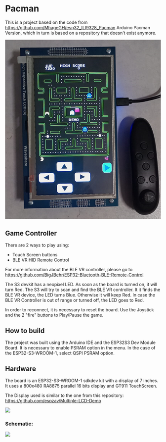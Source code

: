 # Pacman

This is a project based on the code from https://github.com/MhageGH/esp32_ILI9328_Pacman Arduino Pacman Version, which in turn is based on a repository that doesn't exist anymore.

<img src="Pacman-7inches_LCD.png">

## Game Controller

There are 2 ways to play using:
- Touch Screen buttons
- BLE VR HID Remote Control

For more information about the BLE VR controller, please go to 
https://github.com/BigJBehr/ESP32-Bluetooth-BLE-Remote-Control

The S3 devkit has a neopixel LED. As soon as the board is turned on, it will turn Red.
The S3 will try to scan and find the BLE VR controller.
It it finds the BLE VR device, the LED turns Blue.
Otherwise it will keep Red. In case the BLE VR Controller is out of range or turned off, the LED goes to Red.

In order to reconnect, it is necessary to reset the board.
Use the Joystick and the 2 "fire" buttons to Play/Pause the game.

## How to build

The project was built using the Arduino IDE and the ESP32S3 Dev Module Board.
It is necessary to enable PSRAM option in the menu. In the case of the ESP32-S3-WROOM-1, select QSPI PSRAM option.

## Hardware

The board is an ESP32-S3-WROOM-1 sdkdev kit with a display of 7 inches.
It uses a 800x480 RA8875 parallel 16 bits display and GT911 TouchScreen.


The Display used is similar to the one from this repository:
https://github.com/espzav/Multiple-LCD-Demo

<img src="https://github.com/espzav/Multiple-LCD-Demo/blob/main/doc/images/multiple_lcd_main.jpg">

### Schematic:
<img src="https://github.com/espzav/Multiple-LCD-Demo/blob/main/doc/hardware/schematic.png">
